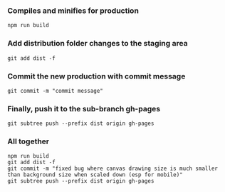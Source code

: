 ### Compiles and minifies for production

```
npm run build
```

### Add distribution folder changes to the staging area

```
git add dist -f
```

### Commit the new production with commit message

```
git commit -m "commit message"
```

### Finally, push it to the sub-branch gh-pages

```
git subtree push --prefix dist origin gh-pages
```

### All together

```
npm run build
git add dist -f
git commit -m "fixed bug where canvas drawing size is much smaller than background size when scaled down (esp for mobile)"
git subtree push --prefix dist origin gh-pages

```
